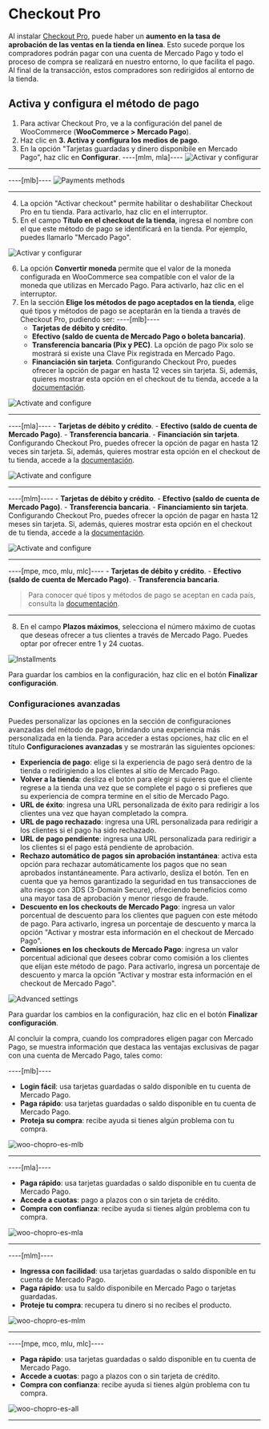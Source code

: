 # Checkout Pro

Al instalar [Checkout Pro](/developers/es/docs/checkout-pro/landing), puede haber un **aumento en la tasa de aprobación de las ventas en la tienda en línea**. Esto sucede porque los compradores podrán pagar con una cuenta de Mercado Pago y todo el proceso de compra se realizará en nuestro entorno, lo que facilita el pago. Al final de la transacción, estos compradores son redirigidos al entorno de la tienda.

## Activa y configura el método de pago

1. Para activar Checkout Pro, ve a la configuración del panel de WooCommerce (**WooCommerce > Mercado Pago**).
2. Haz clic en **3. Activa y configura los medios de pago**.
3. En la opción "Tarjetas guardadas y dinero disponibile en Mercado Pago", haz clic en **Configurar**.
----[mlm, mla]----
![Activar y configurar](/images/woocomerce/cho-pro-active-configure-es.png)

------------
----[mlb]----
![Payments methods](/images/woocomerce/active-and-configure-pt-br.png)

------------
4. La opción "Activar checkout" permite habilitar o deshabilitar Checkout Pro en tu tienda. Para activarlo, haz clic en el interruptor.
5. En el campo **Título en el checkout de la tienda**, ingresa el nombre con el que este método de pago se identificará en la tienda. Por ejemplo, puedes llamarlo "Mercado Pago".

![Activar y configurar](/images/woocomerce/cho-pro-activate-title-es.png)

6. La opción **Convertir moneda** permite que el valor de la moneda configurada en WooCommerce sea compatible con el valor de la moneda que utilizas en Mercado Pago. Para activarlo, haz clic en el interruptor.
7. En la sección **Elige los métodos de pago aceptados en la tienda**, elige qué tipos y métodos de pago se aceptarán en la tienda a través de Checkout Pro, pudiendo ser:
----[mlb]----
    - **Tarjetas de débito y crédito**.
    - **Efectivo (saldo de cuenta de Mercado Pago o boleta bancaria)**.
    - **Transferencia bancaria (Pix y PEC)**. La opción de pago Pix solo se mostrará si existe una Clave Pix registrada en Mercado Pago.
    - **Financiación sin tarjeta**. Configurando Checkout Pro, puedes ofrecer la opción de pagar en hasta 12 veces sin tarjeta. Si, además, quieres mostrar esta opción en el checkout de tu tienda, accede a la [documentación](/developers/es/docs/woocommerce/payments-configuration/mercado-credito).

![Activate and configure](/images/woocomerce/cho-pro-convert-payments-methods-pt.png)

------------
----[mla]----
    - **Tarjetas de débito y crédito**.
    - **Efectivo (saldo de cuenta de Mercado Pago)**.
    - **Transferencia bancaria**.
    - **Financiación sin tarjeta**. Configurando Checkout Pro, puedes ofrecer la opción de pagar en hasta 12 veces sin tarjeta. Si, además, quieres mostrar esta opción en el checkout de tu tienda, accede a la [documentación](/developers/es/docs/woocommerce/payments-configuration/mercado-credito).

![Activate and configure](/images/woocomerce/cho-pro-payments-methods-es-ar.png)

------------
----[mlm]----
    - **Tarjetas de débito y crédito**.
    - **Efectivo (saldo de cuenta de Mercado Pago)**.
    - **Transferencia bancaria**.
    - **Financiamiento sin tarjeta**. Configurando Checkout Pro, puedes ofrecer la opción de pagar en hasta 12 meses sin tarjeta. Si, además, quieres mostrar esta opción en el checkout de tu tienda, accede a la [documentación](/developers/es/docs/woocommerce/payments-configuration/mercado-credito).

![Activate and configure](/images/woocomerce/cho-pro-payments-methods-es-mx.png)

------------
----[mpe, mco, mlu, mlc]----
    - **Tarjetas de débito y crédito**.
    - **Efectivo (saldo de cuenta de Mercado Pago)**.
    - **Transferencia bancaria**.

> Para conocer qué tipos y métodos de pago se aceptan en cada país, consulta la [documentación](/developers/es/docs/sales-processing/payment-methods).

------------
8. En el campo **Plazos máximos**, selecciona el número máximo de cuotas que deseas ofrecer a tus clientes a través de Mercado Pago. Puedes optar por ofrecer entre 1 y 24 cuotas.

![Installments](/images/woocomerce/cho-pro-installment-es.png)

Para guardar los cambios en la configuración, haz clic en el botón **Finalizar configuración**.

### Configuraciones avanzadas

Puedes personalizar las opciones en la sección de configuraciones avanzadas del método de pago, brindando una experiencia más personalizada en la tienda. Para acceder a estas opciones, haz clic en el título **Configuraciones avanzadas** y se mostrarán las siguientes opciones:

- **Experiencia de pago**: elige si la experiencia de pago será dentro de la tienda o redirigiendo a los clientes al sitio de Mercado Pago.
- **Volver a la tienda**: desliza el botón para elegir si quieres que el cliente regrese a la tienda una vez que se complete el pago o si prefieres que su experiencia de compra termine en el sitio de Mercado Pago.
- **URL de éxito**: ingresa una URL personalizada de éxito para redirigir a los clientes una vez que hayan completado la compra.
- **URL de pago rechazado**: ingresa una URL personalizada para redirigir a los clientes si el pago ha sido rechazado.
- **URL de pago pendiente**: ingresa una URL personalizada para redirigir a los clientes si el pago está pendiente de aprobación.
- **Rechazo automático de pagos sin aprobación instantánea**: activa esta opción para rechazar automáticamente los pagos que no sean aprobados instantáneamente. Para activarlo, desliza el botón. Ten en cuenta que ya hemos garantizado la seguridad en tus transacciones de alto riesgo con 3DS (3-Domain Secure), ofreciendo beneficios como una mayor tasa de aprobación y menor riesgo de fraude.
- **Descuento en los checkouts de Mercado Pago**: ingresa un valor porcentual de descuento para los clientes que paguen con este método de pago. Para activarlo, ingresa un porcentaje de descuento y marca la opción "Activar y mostrar esta información en el checkout de Mercado Pago".
- **Comisiones en los checkouts de Mercado Pago**: ingresa un valor porcentual adicional que desees cobrar como comisión a los clientes que elijan este método de pago. Para activarlo, ingresa un porcentaje de descuento y marca la opción "Activar y mostrar esta información en el checkout de Mercado Pago".

![Advanced settings](/images/woocomerce/cho-pro-advanced-settings-es.gif)

Para guardar los cambios en la configuración, haz clic en el botón **Finalizar configuración**.

Al concluir la compra, cuando los compradores eligen pagar con Mercado Pago, se muestra información que destaca las ventajas exclusivas de pagar con una cuenta de Mercado Pago, tales como:

----[mlb]----
* **Login fácil**: usa tarjetas guardadas o saldo disponible en tu cuenta de Mercado Pago.
* **Paga rápido**: usa tarjetas guardadas o saldo disponible en tu cuenta de Mercado Pago.
* **Proteja su compra**: recibe ayuda si tienes algún problema con tu compra.

![woo-chopro-es-mlb](/images/woocomerce/mlb-preview.png)

------------
----[mla]----
* **Paga rápido**: usa tarjetas guardadas o saldo disponible en tu cuenta de Mercado Pago.
* **Accede a cuotas**: pago a plazos con o sin tarjeta de crédito.
* **Compra con confianza**: recibe ayuda si tienes algún problema con tu compra.

![woo-chopro-es-mla](/images/woocomerce/mla-preview.png)

------------

----[mlm]----
* **Ingressa con facilidad**: usa tarjetas guardadas o saldo disponible en tu cuenta de Mercado Pago.
* **Paga rápido**: usa tu saldo disponibile en Mercado Pago o tarjetas guardadas.
* **Proteje tu compra**: recupera tu dinero si no recibes el producto.

![woo-chopro-es-mlm](/images/woocomerce/mlm-preview.png)

------------
----[mpe, mco, mlu, mlc]----
* **Paga rápido**: usa tarjetas guardadas o saldo disponible en tu cuenta de Mercado Pago.
* **Accede a cuotas**: pago a plazos con o sin tarjeta de crédito.
* **Compra con confianza**: recibe ayuda si tienes algún problema con tu compra.

![woo-chopro-es-all](/images/woocomerce/all-preview.png)

------------